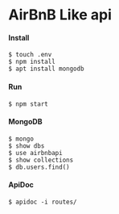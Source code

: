 AirBnB Like api
=====================

#### Install

```
$ touch .env
$ npm install
$ apt install mongodb
```
#### Run

```
$ npm start
```

#### MongoDB
```
$ mongo
$ show dbs
$ use airbnbapi
$ show collections
$ db.users.find()
```

#### ApiDoc
```
$ apidoc -i routes/
```